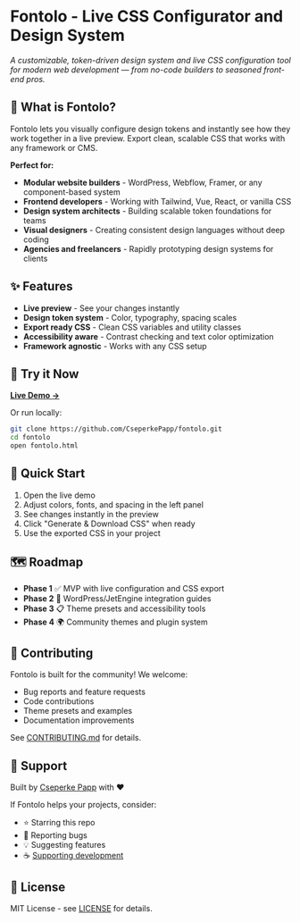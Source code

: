 # Fontolo - Live CSS Configurator and Design System

*A customizable, token-driven design system and live CSS configuration tool for modern web development — from no-code builders to seasoned front-end pros.*

## 🎯 What is Fontolo?

Fontolo lets you visually configure design tokens and instantly see how they work together in a live preview. Export clean, scalable CSS that works with any framework or CMS.

**Perfect for:**
- **Modular website builders** - WordPress, Webflow, Framer, or any component-based system
- **Frontend developers** - Working with Tailwind, Vue, React, or vanilla CSS
- **Design system architects** - Building scalable token foundations for teams
- **Visual designers** - Creating consistent design languages without deep coding
- **Agencies and freelancers** - Rapidly prototyping design systems for clients

## ✨ Features

- **Live preview** - See your changes instantly
- **Design token system** - Color, typography, spacing scales
- **Export ready CSS** - Clean CSS variables and utility classes
- **Accessibility aware** - Contrast checking and text color optimization
- **Framework agnostic** - Works with any CSS setup

## 🚀 Try it Now

**[Live Demo →](https://cseperkepapp.github.io/fontolo)**

Or run locally:
```bash
git clone https://github.com/CseperkePapp/fontolo.git
cd fontolo
open fontolo.html
```

## 📖 Quick Start

1. Open the live demo
2. Adjust colors, fonts, and spacing in the left panel
3. See changes instantly in the preview
4. Click "Generate & Download CSS" when ready
5. Use the exported CSS in your project

## 🗺️ Roadmap

- **Phase 1** ✅ MVP with live configuration and CSS export
- **Phase 2** 🔄 WordPress/JetEngine integration guides
- **Phase 3** 📋 Theme presets and accessibility tools
- **Phase 4** 🌍 Community themes and plugin system

## 🤝 Contributing

Fontolo is built for the community! We welcome:
- Bug reports and feature requests
- Code contributions
- Theme presets and examples
- Documentation improvements

See [CONTRIBUTING.md](CONTRIBUTING.md) for details.

## 💖 Support

Built by [Cseperke Papp](https://github.com/CseperkePapp) with ❤️

If Fontolo helps your projects, consider:
- ⭐ Starring this repo
- 🐛 Reporting bugs
- 💡 Suggesting features
- ☕ [Supporting development](https://github.com/sponsors/CseperkePapp)

## 📄 License

MIT License - see [LICENSE](LICENSE) for details.
